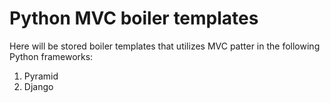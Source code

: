 # Python MVC boiler templates

Here will be stored boiler templates that utilizes MVC patter in the following Python frameworks:
 1. Pyramid
 2. Django